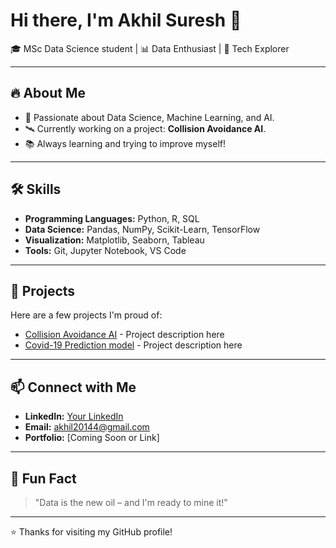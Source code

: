 # Hi there, I'm Akhil Suresh 👋

🎓 MSc Data Science student | 📊 Data Enthusiast | 🚀 Tech Explorer

---

## 🔥 About Me
- 🎯 Passionate about Data Science, Machine Learning, and AI.
- 🛰️ Currently working on a project: **Collision Avoidance AI**.
- 📚 Always learning and trying to improve myself!

---

## 🛠️ Skills
- **Programming Languages:** Python, R, SQL
- **Data Science:** Pandas, NumPy, Scikit-Learn, TensorFlow
- **Visualization:** Matplotlib, Seaborn, Tableau
- **Tools:** Git, Jupyter Notebook, VS Code

---

## 🚀 Projects
Here are a few projects I'm proud of:
- [Collision Avoidance AI](#) - Project description here
- [Covid-19 Prediction model](#) - Project description here
---

## 📫 Connect with Me
- **LinkedIn:** [Your LinkedIn](https://www.linkedin.com/in/akhils-2001-/)
- **Email:** akhil20144@gmail.com
- **Portfolio:** [Coming Soon or Link]

---

## 🧠 Fun Fact
> "Data is the new oil – and I'm ready to mine it!"

---

⭐️ Thanks for visiting my GitHub profile!
